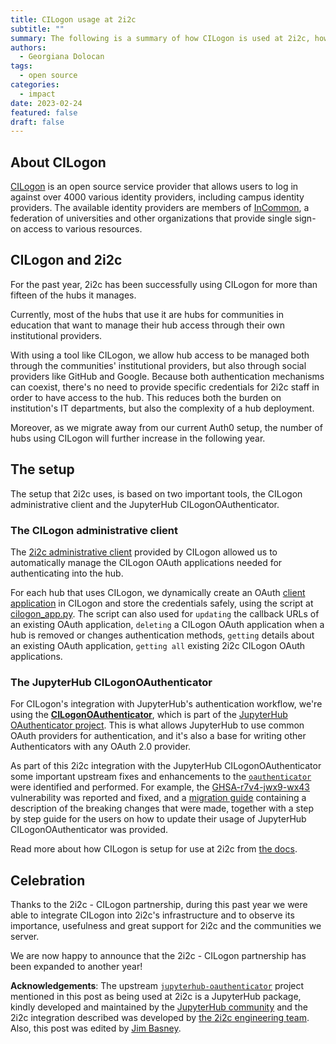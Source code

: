 ```yaml
---
title: CILogon usage at 2i2c
subtitle: ""
summary: The following is a summary of how CILogon is used at 2i2c, how the integration works and a celebration of the partnership.
authors:
  - Georgiana Dolocan
tags:
  - open source
categories:
  - impact
date: 2023-02-24
featured: false
draft: false
---
```


## About CILogon

[CILogon](https://www.cilogon.org) is an open source service provider that allows users to log in against over 4000 various identity providers, including campus identity providers. The available identity providers are members of [InCommon](https://incommon.org/federation/), a federation of universities and other organizations that provide single sign-on access to various resources.

## CILogon and 2i2c

For the past year, 2i2c has been successfully using CILogon for more than fifteen of the hubs it manages.

Currently, most of the hubs that use it are hubs for communities in education that want to manage their hub access through their own institutional providers.

With using a tool like CILogon, we allow hub access to be managed both through the communities' institutional providers, but also through social providers like GitHub and Google. Because both authentication mechanisms can coexist, there's no need to provide specific credentials for 2i2c staff in order to have access to the hub. This reduces both the burden on institution's IT departments, but also the complexity of a hub deployment.

Moreover, as we migrate away from our current Auth0 setup, the number of hubs using CILogon will further increase in the following year.

## The setup

The setup that 2i2c uses, is based on two important tools, the CILogon administrative client and the JupyterHub CILogonOAuthenticator.

### The CILogon administrative client

The [2i2c administrative client](https://cilogon.github.io/oa4mp/server/manuals/dynamic-client-registration.html) provided by CILogon allowed us to automatically manage the CILogon OAuth applications needed for authenticating into the hub.

For each hub that uses CILogon, we dynamically create an OAuth [client application](https://cilogon.github.io/oa4mp/server/manuals/dynamic-client-registration.html) in CILogon and store the credentials safely, using the script at [cilogon_app.py](https://github.com/2i2c-org/infrastructure/blob/3312f373f0aa59fbc98dc1c8161aa9623b68726b/deployer/cilogon_app.py). The script can also used for `updating` the callback URLs of an existing OAuth application, `deleting` a CILogon OAuth application when a hub is removed or changes authentication methods, `getting` details about an existing OAuth application, `getting all` existing 2i2c CILogon OAuth applications.

### The JupyterHub CILogonOAuthenticator

For CILogon's integration with JupyterHub's authentication workflow, we're using the [**CILogonOAuthenticator**](https://github.com/jupyterhub/oauthenticator/blob/main/oauthenticator/cilogon.py), which is part of the [JupyterHub OAuthenticator project](https://oauthenticator.readthedocs.io/en/latest/). This is what allows JupyterHub to use common OAuth providers for authentication, and it's also a base for writing other Authenticators with any OAuth 2.0 provider.

As part of this 2i2c integration with the JupyterHub CILogonOAuthenticator some important upstream fixes and enhancements to the [`oauthenticator`](https://github.com/jupyterhub/oauthenticator) were identified and performed. For example, the [GHSA-r7v4-jwx9-wx43](https://github.com/jupyterhub/oauthenticator/security/advisories/GHSA-r7v4-jwx9-wx43) vulnerability was reported and fixed, and a [migration guide](https://oauthenticator.readthedocs.io/en/latest/how-to/migrations/upgrade-to-15.html) containing a description of the breaking changes that were made, together with a step by step guide for the users on how to update their usage of JupyterHub CILogonOAuthenticator was provided.

Read more about how CILogon is setup for use at 2i2c from [the docs](https://infrastructure.2i2c.org/hub-deployment-guide/configure-auth/cilogon.html). 


## Celebration

Thanks to the 2i2c - CILogon partnership, during this past year we were able to integrate CILogon into 2i2c's infrastructure and to observe its importance, usefulness and great support for 2i2c and the communities we server.

We are now happy to announce that the 2i2c - CILogon partnership has been expanded to another year!

**Acknowledgements**: The upstream [`jupyterhub-oauthenticator`](https://oauthenticator.readthedocs.io/en/latest) project mentioned in this post as being used at 2i2c is a JupyterHub package, kindly developed and maintained by the [JupyterHub community](https://discourse.jupyter.org/c/jupyterhub/) and the 2i2c integration described was developed by [the 2i2c engineering team](../../../organization/). Also, this post was edited by [Jim Basney](https://jbasney.net/).
